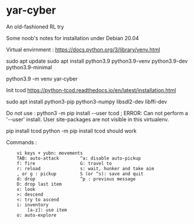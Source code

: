 # yar-cyber
An old-fashioned RL try

Some noob's notes for installation under Debian 20.04

Virtual envirnment :
https://docs.python.org/3/library/venv.html

sudo apt update
sudo apt install python3.9 python3.9-venv python3.9-dev python3.9-minimal  

python3.9 -m venv yar-cyber

Init tcod
https://python-tcod.readthedocs.io/en/latest/installation.html

sudo apt install python3-pip python3-numpy libsdl2-dev libffi-dev

Do not use : python3 -m pip install --user tcod ; ERROR: Can not perform a '--user' install. User site-packages are not visible in this virtualenv.

pip install tcod
python -m pip install tcod should work

Commands : 

        vi keys + yubn: movements
        TAB: auto-attack        ^a: disable auto-pickup
        f: fire                 G: travel to
        r: reload               s: wait, hunker and take aim
        , or g : pickup         S (or ^s): save and quit
        d: drop                 ^p : previous message
        D: drop last item
        x: look
        >: descend
        <: try to ascend
        i: inventory
            [a-z]: use item
        o: auto-explore
